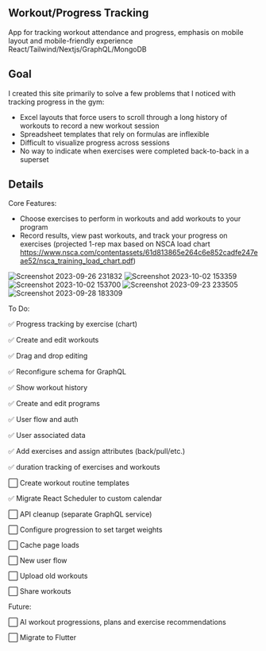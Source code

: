 ## Workout/Progress Tracking
App for tracking workout attendance and progress, emphasis on mobile layout and mobile-friendly experience
React/Tailwind/Nextjs/GraphQL/MongoDB

## Goal

I created this site primarily to solve a few problems that I noticed with tracking progress in the gym:
- Excel layouts that force users to scroll through a long history of workouts to record a new workout session
- Spreadsheet templates that rely on formulas are inflexible
- Difficult to visualize progress across sessions
- No way to indicate when exercises were completed back-to-back in a superset

## Details

Core Features:
- Choose exercises to perform in workouts and add workouts to your program
- Record results, view past workouts, and track your progress on exercises (projected 1-rep max based on NSCA load chart https://www.nsca.com/contentassets/61d813865e264c6e852cadfe247eae52/nsca_training_load_chart.pdf)

![Screenshot 2023-09-26 231832](https://github.com/japeotter21/gymtrack/assets/97000604/195b2684-02af-4734-944c-a198b29a68cc)
![Screenshot 2023-10-02 153359](https://github.com/japeotter21/gymtrack/assets/97000604/613b8e6e-74af-46c5-a035-f9f374c67f74)
![Screenshot 2023-10-02 153700](https://github.com/japeotter21/gymtrack/assets/97000604/8e661849-0a97-4c08-bdc7-e870f77f79e1)
![Screenshot 2023-09-23 233505](https://github.com/japeotter21/gymtrack/assets/97000604/6c27066b-8537-40e4-86c8-9e47e91df404)
![Screenshot 2023-09-28 183309](https://github.com/japeotter21/gymtrack/assets/97000604/c6d8bedb-7571-4518-aa44-65a2908ae5f6)

To Do:
<p>✅ Progress tracking by exercise (chart)</p>
<p>✅ Create and edit workouts</p>
<p>✅ Drag and drop editing</p>
<p>✅ Reconfigure schema for GraphQL</p>
<p>✅ Show workout history</p>
<p>✅ Create and edit programs</p>
<p>✅ User flow and auth</p>
<p>✅ User associated data</p>
<p>✅ Add exercises and assign attributes (back/pull/etc.)</p>
<p>✅ duration tracking of exercises and workouts</p>
<p>⬜ Create workout routine templates</p>
<p>✅ Migrate React Scheduler to custom calendar</p>
<p>⬜ API cleanup (separate GraphQL service)</p>
<p>⬜ Configure progression to set target weights</p>
<p>⬜ Cache page loads</p>
<p>⬜ New user flow</p>
<p>⬜ Upload old workouts</p>
<p>⬜ Share workouts</p>

Future: 
<p>⬜ AI workout progressions, plans and exercise recommendations</p>
<p>⬜ Migrate to Flutter</p>
